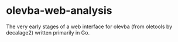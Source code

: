 # olevba-web-analysis
The very early stages of a web interface for olevba (from oletools by decalage2) written primarily in Go.
